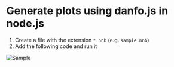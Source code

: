 # Generate plots using danfo.js in node.js

1. Create a file with the extension `*.nnb` (e.g. `sample.nnb`)
2. Add the following code and run it

![Sample](https://raw.githubusercontent.com/DonJayamanne/typescript-notebook/main/resources/docs/danfojs/plots.png)
